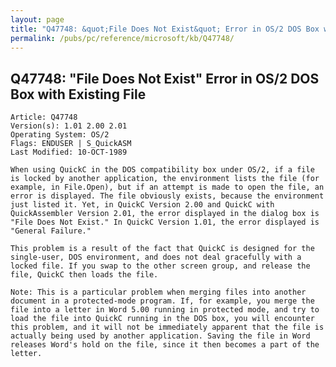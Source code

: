 ```yaml
---
layout: page
title: "Q47748: &quot;File Does Not Exist&quot; Error in OS/2 DOS Box with Existing File"
permalink: /pubs/pc/reference/microsoft/kb/Q47748/
---
```


## Q47748: &quot;File Does Not Exist&quot; Error in OS/2 DOS Box with Existing File

	Article: Q47748
	Version(s): 1.01 2.00 2.01
	Operating System: OS/2
	Flags: ENDUSER | S_QuickASM
	Last Modified: 10-OCT-1989
	
	When using QuickC in the DOS compatibility box under OS/2, if a file
	is locked by another application, the environment lists the file (for
	example, in File.Open), but if an attempt is made to open the file, an
	error is displayed. The file obviously exists, because the environment
	just listed it. Yet, in QuickC Version 2.00 and QuickC with
	QuickAssembler Version 2.01, the error displayed in the dialog box is
	"File Does Not Exist." In QuickC Version 1.01, the error displayed is
	"General Failure."
	
	This problem is a result of the fact that QuickC is designed for the
	single-user, DOS environment, and does not deal gracefully with a
	locked file. If you swap to the other screen group, and release the
	file, QuickC then loads the file.
	
	Note: This is a particular problem when merging files into another
	document in a protected-mode program. If, for example, you merge the
	file into a letter in Word 5.00 running in protected mode, and try to
	load the file into QuickC running in the DOS box, you will encounter
	this problem, and it will not be immediately apparent that the file is
	actually being used by another application. Saving the file in Word
	releases Word's hold on the file, since it then becomes a part of the
	letter.
